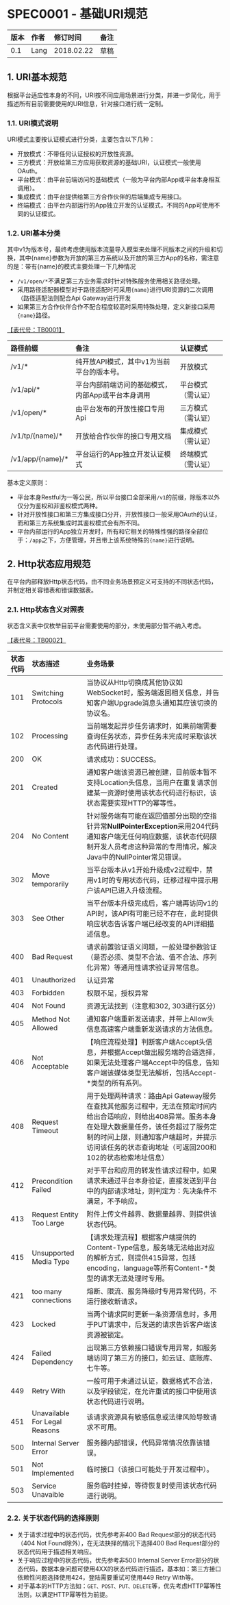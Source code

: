 # SPEC0001 - 基础URI规范

| 版本 | 作者 | 修订时间 | 备注 |
| :--- | :--- | :--- | :--- |
| 0.1 | Lang | 2018.02.22 | 草稿 |

## 1. URI基本规范

根据平台适应性本身的不同，URI按不同应用场景进行分类，并进一步简化，用于描述所有目前需要使用的URI信息，针对接口进行统一定制。

### 1.1. URI模式说明

URI模式主要按认证模式进行分类，主要包含以下几种：

* 开放模式：不带任何认证授权的开放性资源。
* 三方模式：开放给第三方应用获取资源的基础URI，认证模式一般使用OAuth。
* 平台模式：由平台前端访问的基础模式（一般为平台内部App或平台本身相互调用）。
* 集成模式：由平台提供给第三方合作伙伴的后端集成专用接口。
* 终端模式：由平台内部运行的App独立开发的认证模式，不同的App可使用不同的认证模式。

### 1.2. URI基本分类

其中v1为版本号，最终考虑使用版本流量导入模型来处理不同版本之间的升级和切换，其中{name}参数为开放的第三方系统以及开放的第三方App的名称，需注意的是：带有{name}的模式主要处理一下几种情况

* `/v1/open/*`不满足第三方业务需求时针对特殊服务使用相关路径处理。
* 采用路径适配器模型对于路径适配时可采用`{name}`进行URI资源的二次调用（路径适配法则配合Api Gateway进行开发
* 如果第三方合作伙伴合作不配合程度较高时采用特殊处理，定义新接口采用`{name}`路径。

[【表代号：TB0001】](/6-kuai-su-cha-xun-biao/tb0001-urifen-lei-biao.md)

| 路径前缀 | 备注 | 认证模式 |
| :--- | :--- | :--- |
| /v1/\* | 纯开放API模式，其中v1为当前平台的版本号。 | 开放模式 |
| /v1/api/\* | 平台内部前端访问的基础模式，内部App或平台本身调用 | 平台模式（需认证） |
| /v1/open/\* | 由平台发布的开放性接口专用Api | 三方模式（需认证） |
| /v1/tp/{name}/\* | 开放给合作伙伴的接口专用文档 | 集成模式（需认证） |
| /v1/app/{name}/\* | 平台运行的App独立开发认证模式 | 终端模式（需认证） |

基本定义原则：

* 平台本身Restful为一等公民，所以平台接口全部采用`/v1`的前缀，除版本以外仅分为鉴权和非鉴权模式两种。
* 针对开放性接口和第三方集成接口分开，开放性接口一般采用OAuth的认证，而和第三方系统集成时其鉴权模式会有所不同。
* 平台内部运行的App独立开发时，所有和它相关的特殊性强的路径全部位于：`/app`之下，方便管理，并且带上该系统特殊的`{name}`进行说明。

## 2. Http状态应用规范

在平台内部释放Http状态代码，由不同业务场景预定义可支持的不同状态代码，并制定相关容错表和错误数据表。

### 2.1. Http状态含义对照表

状态含义表中仅枚举目前平台需要使用的部分，未使用部分暂不纳入考虑。

[【表代号：TB0002】](/6-kuai-su-cha-xun-biao/tb0002-httpzhuang-tai-han-yi-dui-zhao-biao.md)

| 状态代码 | 状态描述 | 业务场景 |
| :--- | :--- | :--- |
| 101 | Switching Protocols | 当协议从Http切换成其他协议如WebSocket时，服务端返回相关信息，并告知客户端Upgrade消息头通知其应该切换的协议名。 |
| 102 | Processing | 当前端发起异步任务请求时，如果前端需要查询任务状态，异步任务未完成时采取该状态代码进行处理。 |
| 200 | OK | 请求成功：SUCCESS。 |
| 201 | Created | 通知客户端该资源已被创建，目前版本暂不支持Location头信息，当用户在重复请求创建某一资源时使用该状态代码进行标识，该状态需要实现HTTP的幂等性。 |
| 204 | No Content | 针对服务端有可能在返回值部分出现的空指针异常**NullPointerException**采用204代码通知客户端无任何响应数据，该状态代码限制开发人员考虑这种异常的专用情况，解决Java中的NullPointer常见错误。 |
| 302 | Move temporarily | 当平台版本从v1开始升级成v2过程中，禁用v1时的专用状态代码，迁移过程中提示用户该API已进入升级流程。 |
| 303 | See Other | 当平台版本升级完成后，客户端再访问v1的API时，该API有可能已经不存在，此时提供响应状态告诉客户端已经改变的API详细描述信息。 |
| 400 | Bad Request | 请求前置验证语义问题，一般处理参数验证（是否必须、类型不合法、值不合法、序列化异常）等通用性请求验证异常信息。 |
| 401 | Unauthorized | 认证异常 |
| 403 | Forbidden | 权限不足，授权异常 |
| 404 | Not Found | 资源无法找到（注意和302, 303进行区分） |
| 405 | Method Not Allowed | 通知客户端重新发送请求，并带上Allow头信息高速客户端重新发送请求的方法信息。 |
| 406 | Not Acceptable | 【响应流程处理】判断客户端Accept头信息，并根据Accept做出服务端的合适选择，如果无法处理客户端Accept中的信息，告知客户端该媒体类型无法解析，包括Accept-\*类型的所有系列。 |
| 408 | Request Timeout | 用于处理两种请求：路由Api Gateway服务在查找其他服务过程中，无法在预定时间内给出合适响应，则给出408异常。服务本身在处理大数据量任务，该任务超过了服务定制的时间上限，则通知客户端超时，并提示访问该任务的状态查询地址（可返回200和102的状态检索地址信息） |
| 412 | Precondition Failed | 对于平台和应用的转发性请求过程中，如果请求未通过平台本身验证，直接发送到平台中的内部请求地址，则判定为：先决条件不满足，不予响应。 |
| 413 | Request Entity Too Large | 附件上传文件越界、数据量越界、则提供该状态代码。 |
| 415 | Unsupported Media Type | 【请求处理流程】根据客户端提供的Content-Type信息，服务端无法给出对应的解析方式，则提供415异常，包括encoding，language等所有Content-\*类型的请求无法处理时专用。 |
| 421 | too many connections | 熔断、限流、服务降级时专用异常代码，不运行接收新请求。 |
| 423 | Locked | 当两个请求同时更新一条资源信息时，多用于PUT请求中，后发送的请求告诉客户端该资源被锁定。 |
| 424 | Failed Dependency | 出现第三方依赖接口错误专用异常，如服务端访问了第三方的接口，如云证、底账库、七牛等。 |
| 449 | Retry With | 一般可用于未通过认证，数据格式不合法，以及字段锁定，在允许重试的接口中使用该状态代码进行说明。 |
| 451 | Unavailable For Legal Reasons | 该请求资源具有敏感信息或法律风险导致请求不可用。 |
| 500 | Internal Server Error | 服务器内部错误，代码异常情况依靠该错误。 |
| 501 | Not Implemented | 临时接口（该接口可能处于开发过程中）。 |
| 503 | Service Unavaible | 服务临时挂掉，等待恢复时使用该状态代码进行说明。 |

### 2.2. 关于状态代码的选择原则

* 关于请求过程中的状态代码，优先参考非400 Bad Request部分的状态代码（404 Not Found除外），在无法抉择的情况下选择400 Bad Request部分的状态代码用于描述相关响应。
* 关于响应过程中的状态代码，优先参考非500 Internal Server Error部分的状态代码，数据本身问题可使用4XX的状态代码进行描述，基本如：第三方接口依赖性问题选择使用424，登陆需要重试可使用449 Retry With等。
* 对于基本的HTTP方法如：`GET、POST、PUT、DELETE`等，优先考虑HTTP幂等性法则，以满足HTTP幂等性为前提。



